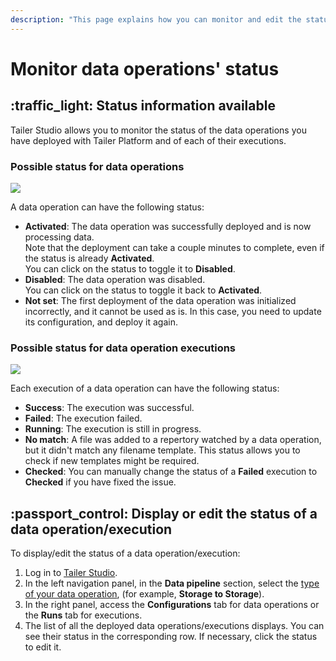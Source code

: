 ```yaml
---
description: "This page explains how you can monitor and edit the status of your data operations and their executions in Tailer\_Studio."
---
```


# Monitor data operations' status

## :traffic\_light: Status information available

Tailer Studio allows you to monitor the status of the data operations you have deployed with Tailer Platform and of each of their executions.

### **Possible status for data operations**

![](../.gitbook/assets/tailer\_studio\_possible\_status\_data\_operations.png)

A data operation can have the following status:

* **Activated**: The data operation was successfully deployed and is now processing data.\
  Note that the deployment can take a couple minutes to complete, even if the status is already **Activated**.\
  You can click on the status to toggle it to **Disabled**.
* **Disabled**: The data operation was disabled.\
  You can click on the status to toggle it back to **Activated**.
* **Not set**: The first deployment of the data operation was initialized incorrectly, and it cannot be used as is. In this case, you need to update its configuration, and deploy it again.

### **Possible status for data operation executions**

![](../.gitbook/assets/tailer\_studio\_possible\_status\_data\_operations\_executions.png)

Each execution of a data operation can have the following status:

* **Success**: The execution was successful.
* **Failed**: The execution failed.
* **Running**: The execution is still in progress.
* **No match**: A file was added to a repertory watched by a data operation, but it didn't match any filename template. This status allows you to check if new templates might be required.
* **Checked**: You can manually change the status of a **Failed** execution to **Checked** if you have fixed the issue.

## :passport\_control: Display or edit the status of a data operation/execution

To display/edit the status of a data operation/execution:

1. Log in to [Tailer Studio](http://studio.tailer.ai).
2. In the left navigation panel, in the **Data pipeline** section, select the [type of your data operation](../data-pipeline-operations/untitled.md#types-of-data-pipeline-operations), (for example, **Storage to Storage**).
3. In the right panel, access the **Configurations** tab for data operations or the **Runs** tab for executions.
4. The list of all the deployed data operations/executions displays. You can see their status in the corresponding row. If necessary, click the status to edit it.
